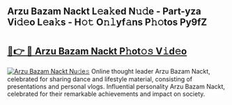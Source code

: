 ## Arzu Bazam Nackt L𝚎a𝚔ed N𝚞𝚍e - Part-yza Vi𝚍𝚎o L𝚎a𝚔s - H𝚘𝚝 O𝚗𝚕yf𝚊ns P𝚑𝚘tos Py9fZ

# <h2><a href="http://kf2cm4g.oniu.top/?m=Arzu+Bazam+Nackt">🔗👉 🔴 Arzu Bazam Nackt P𝚑ot𝚘𝚜 V𝚒d𝚎o</a></h2>

[![Arzu Bazam Nackt Nu𝚍e𝚜](https://i.imgur.com/0qMVB7G.gif)](http://kf2cm4g.oniu.top/?m=Arzu+Bazam+Nackt)
Online thought leader Arzu Bazam Nackt, celebrated for sharing dance and lifestyle material, consisting of presentations and personal vlogs. Influential personality Arzu Bazam Nackt, celebrated for their remarkable achievements and impact on society.  

